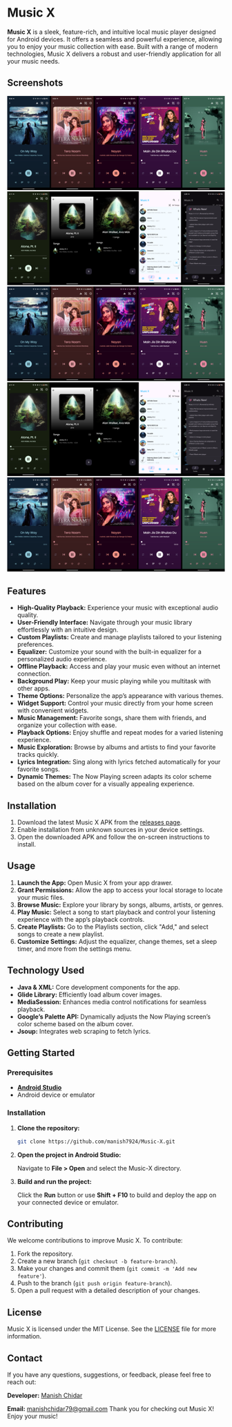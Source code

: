# Music X

**Music X** is a sleek, feature-rich, and intuitive local music player designed for Android devices. It offers a seamless and powerful experience, allowing you to enjoy your music collection with ease. Built with a range of modern technologies, Music X delivers a robust and user-friendly application for all your music needs.

## Screenshots

![App Screenshot 1](https://raw.githubusercontent.com/manish7924/Music-X/master/ResizedImage_2024-06-03_21-22-21_2129.png)
![App Screenshot 2](https://raw.githubusercontent.com/manish7924/Music-X/master/ResizedImage_2024-06-03_21-18-45_2089.png)
![App Screenshot 3](https://raw.githubusercontent.com/manish7924/Music-X/master/ResizedImage_2024-06-03_21-22-21_2129.png)
![App Screenshot 4](https://raw.githubusercontent.com/manish7924/Music-X/master/ResizedImage_2024-06-03_21-18-45_2089.png)
![App Screenshot 5](https://raw.githubusercontent.com/manish7924/Music-X/master/ResizedImage_2024-06-03_21-22-21_2129.png)

## Features

- **High-Quality Playback:** Experience your music with exceptional audio quality.
- **User-Friendly Interface:** Navigate through your music library effortlessly with an intuitive design.
- **Custom Playlists:** Create and manage playlists tailored to your listening preferences.
- **Equalizer:** Customize your sound with the built-in equalizer for a personalized audio experience.
- **Offline Playback:** Access and play your music even without an internet connection.
- **Background Play:** Keep your music playing while you multitask with other apps.
- **Theme Options:** Personalize the app’s appearance with various themes.
- **Widget Support:** Control your music directly from your home screen with convenient widgets.
- **Music Management:** Favorite songs, share them with friends, and organize your collection with ease.
- **Playback Options:** Enjoy shuffle and repeat modes for a varied listening experience.
- **Music Exploration:** Browse by albums and artists to find your favorite tracks quickly.
- **Lyrics Integration:** Sing along with lyrics fetched automatically for your favorite songs.
- **Dynamic Themes:** The Now Playing screen adapts its color scheme based on the album cover for a visually appealing experience.

## Installation

1. Download the latest Music X APK from the [releases page](https://github.com/manish7924/Music-X/releases).
2. Enable installation from unknown sources in your device settings.
3. Open the downloaded APK and follow the on-screen instructions to install.

## Usage

1. **Launch the App:** Open Music X from your app drawer.
2. **Grant Permissions:** Allow the app to access your local storage to locate your music files.
3. **Browse Music:** Explore your library by songs, albums, artists, or genres.
4. **Play Music:** Select a song to start playback and control your listening experience with the app’s playback controls.
5. **Create Playlists:** Go to the Playlists section, click "Add," and select songs to create a new playlist.
6. **Customize Settings:** Adjust the equalizer, change themes, set a sleep timer, and more from the settings menu.

## Technology Used

- **Java & XML:** Core development components for the app.
- **Glide Library:** Efficiently load album cover images.
- **MediaSession:** Enhances media control notifications for seamless playback.
- **Google’s Palette API:** Dynamically adjusts the Now Playing screen’s color scheme based on the album cover.
- **Jsoup:** Integrates web scraping to fetch lyrics.

## Getting Started

### Prerequisites

- [**Android Studio**](https://developer.android.com/studio/)
- Android device or emulator

### Installation

1. **Clone the repository:**

   ```sh
   git clone https://github.com/manish7924/Music-X.git
   ```

2. **Open the project in Android Studio:**

   Navigate to **File > Open** and select the Music-X directory.

3. **Build and run the project:**

   Click the **Run** button or use **Shift + F10** to build and deploy the app on your connected device or emulator.

## Contributing

We welcome contributions to improve Music X. To contribute:

1. Fork the repository.
2. Create a new branch (`git checkout -b feature-branch`).
3. Make your changes and commit them (`git commit -m 'Add new feature'`).
4. Push to the branch (`git push origin feature-branch`).
5. Open a pull request with a detailed description of your changes.

## License

Music X is licensed under the MIT License. See the [LICENSE](https://github.com/manish7924/Music-X/blob/main/LICENSE) file for more information.

## Contact

If you have any questions, suggestions, or feedback, please feel free to reach out:

**Developer:** [Manish Chidar](https://manish7924.github.io/My-Portfolio/)

**Email:** manishchidar79@gmail.com
Thank you for checking out Music X! Enjoy your music!



